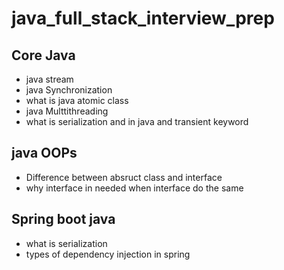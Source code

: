 # java_full_stack_interview_prep


## Core Java 
  - java stream
  - java Synchronization
  - what is java atomic class
  - java Multtithreading
  - what is serialization and in java and transient keyword


## java OOPs
  - Difference between absruct class and interface
  - why interface in needed when interface do the same

## Spring boot java
  - what is serialization
  - types of dependency injection in spring
